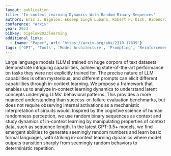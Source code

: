 ```yaml
---
layout: publication
title: 'In-context Learning Dynamics With Random Binary Sequences'
authors: Eric J. Bigelow, Ekdeep Singh Lubana, Robert P. Dick, Hidenori Tanaka, Tomer D. Ullman
conference: "Arxiv"
year: 2023
bibkey: bigelow2023learning
additional_links:
  - {name: "Paper", url: 'https://arxiv.org/abs/2310.17639'}
tags: ['GPT', 'Tools', 'Model Architecture', 'Prompting', 'Reinforcement Learning', 'In-Context Learning']
---
```

Large language models (LLMs) trained on huge corpora of text datasets
demonstrate intriguing capabilities, achieving state-of-the-art performance on
tasks they were not explicitly trained for. The precise nature of LLM
capabilities is often mysterious, and different prompts can elicit different
capabilities through in-context learning. We propose a framework that enables
us to analyze in-context learning dynamics to understand latent concepts
underlying LLMs' behavioral patterns. This provides a more nuanced
understanding than success-or-failure evaluation benchmarks, but does not
require observing internal activations as a mechanistic interpretation of
circuits would. Inspired by the cognitive science of human randomness
perception, we use random binary sequences as context and study dynamics of
in-context learning by manipulating properties of context data, such as
sequence length. In the latest GPT-3.5+ models, we find emergent abilities to
generate seemingly random numbers and learn basic formal languages, with
striking in-context learning dynamics where model outputs transition sharply
from seemingly random behaviors to deterministic repetition.
